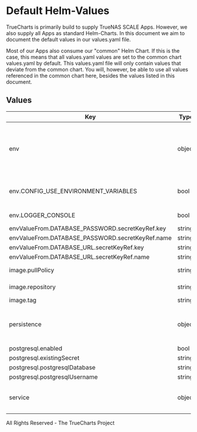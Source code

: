 # Default Helm-Values

TrueCharts is primarily build to supply TrueNAS SCALE Apps.
However, we also supply all Apps as standard Helm-Charts. In this document we aim to document the default values in our values.yaml file.

Most of our Apps also consume our "common" Helm Chart.
If this is the case, this means that all values.yaml values are set to the common chart values.yaml by default. This values.yaml file will only contain values that deviate from the common chart.
You will, however, be able to use all values referenced in the common chart here, besides the values listed in this document.

## Values

| Key | Type | Default | Description |
|-----|------|---------|-------------|
| env | object | See below | environment variables. See more environment variables in the [traccar documentation](https://www.traccar.org/configuration-file/) |
| env.CONFIG_USE_ENVIRONMENT_VARIABLES | bool | `true` | Set application to read environment variables |
| env.LOGGER_CONSOLE | bool | `true` | Set application to log to stdout |
| envValueFrom.DATABASE_PASSWORD.secretKeyRef.key | string | `"postgresql-password"` |  |
| envValueFrom.DATABASE_PASSWORD.secretKeyRef.name | string | `"dbcreds"` |  |
| envValueFrom.DATABASE_URL.secretKeyRef.key | string | `"jdbc"` |  |
| envValueFrom.DATABASE_URL.secretKeyRef.name | string | `"dbcreds"` |  |
| image.pullPolicy | string | `"IfNotPresent"` | image pull policy |
| image.repository | string | `"tccr.io/truecharts/traccar"` | image repository |
| image.tag | string | `"v4.15@sha256:3959d04826ee12f2affcd651a68299d98de088a234483bf8d804c27b8e5081ea"` | image tag |
| persistence | object | See values.yaml | Configure persistence settings for the chart under this key. |
| postgresql.enabled | bool | `true` |  |
| postgresql.existingSecret | string | `"dbcreds"` |  |
| postgresql.postgresqlDatabase | string | `"traccar"` |  |
| postgresql.postgresqlUsername | string | `"traccar"` |  |
| service | object | See values.yaml | Configures service settings for the chart. |

All Rights Reserved - The TrueCharts Project
